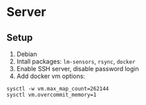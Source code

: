 # Server

## Setup

1. Debian
2. Intall packages: `lm-sensors`, `rsync`, `docker`
3. Enable SSH server, disable password login
4. Add docker vm options:
```
sysctl -w vm.max_map_count=262144
sysctl vm.overcommit_memory=1
```
